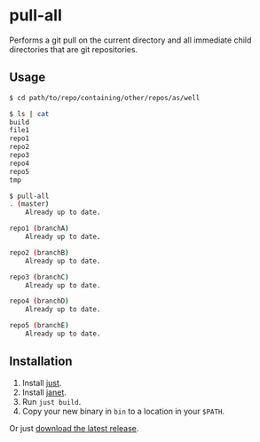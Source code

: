 # pull-all

Performs a git pull on the current directory and all immediate child directories that are git repositories.

## Usage

``` sh
$ cd path/to/repo/containing/other/repos/as/well

$ ls | cat
build
file1
repo1
repo2
repo3
repo4
repo5
tmp

$ pull-all
. (master)
    Already up to date.

repo1 (branchA)
    Already up to date.

repo2 (branchB)
    Already up to date.

repo3 (branchC)
    Already up to date.

repo4 (branchD)
    Already up to date.

repo5 (branchE)
    Already up to date.
```

## Installation

1. Install [just](https://github.com/casey/just).
2. Install [janet](https://janet-lang.org/).
3. Run `just build`.
4. Copy your new binary in `bin` to a location in your `$PATH`.

Or just [download the latest release](https://github.com/corasaurus-hex/pull-all/releases).
